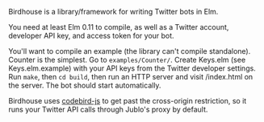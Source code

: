 Birdhouse is a library/framework for writing Twitter bots in Elm.

You need at least Elm 0.11 to compile, as well as a Twitter account, developer API key, and access token for your bot.

You'll want to compile an example (the library can't compile standalone). Counter is the simplest. Go to `examples/Counter/`. Create Keys.elm (see Keys.elm.example) with your API keys from the Twitter developer settings. Run `make`, then `cd build`, then run an HTTP server and visit /index.html on the server. The bot should start automatically.

Birdhouse uses [codebird-js](https://github.com/jublonet/codebird-js) to get past the cross-origin restriction, so it runs your Twitter API calls through Jublo's proxy by default.
